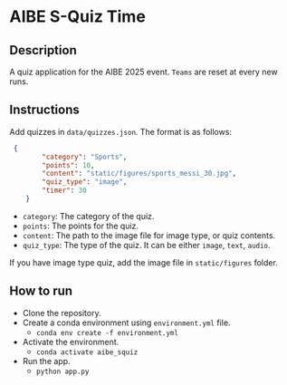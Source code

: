 # AIBE S-Quiz Time
## Description
A quiz application for the AIBE 2025 event. `Teams` are reset at every new runs. 

## Instructions
Add quizzes in `data/quizzes.json`. The format is as follows:
```json
 {
        "category": "Sports",
        "points": 10,
        "content": "static/figures/sports_messi_30.jpg",
        "quiz_type": "image",
        "timer": 30
    }
```
- `category`: The category of the quiz.
- `points`: The points for the quiz.
- `content`: The path to the image file for image type, or quiz contents.
- `quiz_type`: The type of the quiz. It can be either `image`, `text`, `audio`.

If you have image type quiz, add the image file in `static/figures` folder.

## How to run
- Clone the repository.
- Create a conda environment using `environment.yml` file.
  - `conda env create -f environment.yml`
- Activate the environment.
  - `conda activate aibe_squiz`
- Run the app.
  - `python app.py`